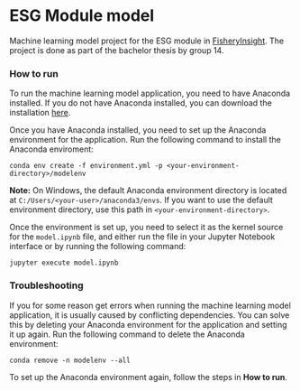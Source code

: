 # ESG Module model

Machine learning model project for the ESG module in
[FisheryInsight](https://ncmc.no/digitalisere-hel-fiskerin-ringen/). The project is done as part of
the bachelor thesis by group 14.

### How to run

To run the machine learning model application, you need to have Anaconda installed. If you do not
have Anaconda installed, you can download the installation
[here](https://www.anaconda.com/download).

Once you have Anaconda installed, you need to set up the Anaconda environment for the application.
Run the following command to install the Anaconda enviroment:

```
conda env create -f environment.yml -p <your-environment-directory>/modelenv
```

**Note:** On Windows, the default Anaconda environment directory is located at
`C:/Users/<your-user>/anaconda3/envs`. If you want to use the default environment directory, use
this path in `<your-environment-directory>`.

Once the environment is set up, you need to select it as the kernel source for the `model.ipynb`
file, and either run the file in your Jupyter Notebook interface or by running the following
command:

```
jupyter execute model.ipynb
```

### Troubleshooting

If you for some reason get errors when running the machine learning model application, it is
usually caused by conflicting dependencies. You can solve this by deleting your Anaconda
environment for the application and setting it up again. Run the following command to delete the
Anaconda environment:

```
conda remove -n modelenv --all
```

To set up the Anaconda environment again, follow the steps in **How to run**.
